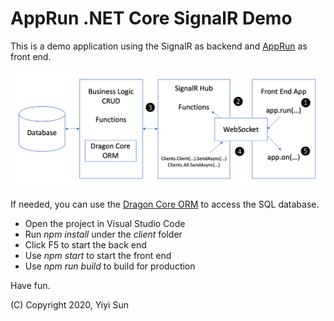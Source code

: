 # AppRun .NET Core SignalR Demo

This is a demo application using the SignalR as backend and [AppRun](https://github.com/yysun/apprun) as front end.

![apprun-signalr](apprun-signalr.png)


If needed, you can use the [Dragon Core ORM](https://github.com/yysun/dragon-core) to access the SQL database.

* Open the project in Visual Studio Code
* Run _npm install_ under the _client_ folder
* Click F5 to start the back end
* Use _npm start_ to start the front end
* Use _npm run build_ to build for production


Have fun.

(C) Copyright 2020, Yiyi Sun

